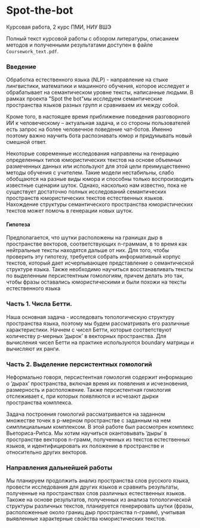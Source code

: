 # Spot-the-bot

Курсовая работа, 2 курс ПМИ, НИУ ВШЭ

Полный текст курсовой работы с обзором литературы, описанием методов и полученными результатами доступен в файле `Coursework_text.pdf`.

### Введение

Обработка естественного языка (NLP) - направление на стыке лингвистики, математики и машинного обучения, которое исследует и обрабатывает на семантическом уровне тексты, написанные людьми. В рамках проекта "Spot the bot"мы исследуем семантические пространства языков разных групп и сравниваем их между собой.

Кроме того, в настоящее время приближение поведения разговорного ИИ к человеческому – актуальная задача, и со стороны пользователей есть запрос на более человечное поведение чат-ботов. Именно поэтому важно научить бота распознавать юмор и придумывать новый смешной ответ.

Некоторые современные исследования направлены на генерацию определенных типов юмористических текстов на основе объемных размеченных данных или используют для этой цели преимущественно методы обучения с учителем. Такие модели нестабильны, слабо обобщаются на разные виды юмора и способны только воспроизводить известные сценарии шуток. Однако, насколько нам известно, пока не существует достаточно полных исследований семантических пространств юмористических текстов естественных языков. Нахождение структуры семантического пространства юмористических текстов может помочь в генерации новых шуток.

#### Гипотеза

Предполагается, что шутки расположены на границах дыр в пространстве векторов, соответствующих n-граммам, в то время как нейтральные тексты находятся дальше от них. Для того, чтобы проверить эту гипотезу, требуется собрать информативный корпус текстов, который дает исчерпывающее представление о семантической структуре языка. Также необходимо научиться восстанавливать тексты по выделенным персистентным гомологиям, причем делать это так, чтобы фразы оставались юмористическими и были похожи на тексты естественного языка

### Часть 1. Числа Бетти.

Наша основная задача - исследовать топологическую структуру пространства языка, поэтому мы будем рассматривать его различные характеристики. Начнем с чисел Бетти, которые соответствуют количеству p-мерных ‘дырок’ в векторных пространства. Для вычисления чисел Бетти на практике используются boundary матрицы и вычисляют их ранги.

### Часть 2. Выделение персистентных гомологий

Неформально говоря, персистентная гомология содержит информацию о ‘дырах’ пространства, включая время их появления и исчезновения, размерность и расположение. Также персистентная гомология отслеживает ϵ, при которых появляются и исчезают дырки пространства комплекса. 

Задача построения гомологий рассматривается на заданном множестве точек в p-мерном пространстве с заданным на нем симплициальным комплексом. В этой работе был рассмотрен комплекс Вьеториса-Рипса. Мы хотим научиться окантовывать ‘дыры’ в пространстве векторов n-грамм, полученных из текстов естественных языков, и идентифицировать их положение в пространстве и относительно других векторов.

### Направления дальнейшей работы

Мы планируем продолжить анализ пространства слов русского языка, провести исследования для других языков и сравнить результаты, полученные на пространствах слов различных естественных языков. Такоже на основе результатов, полученных из анализа топологической структуры различных текстов, планируется генерировать шутки (фразы, расположенные около границ дыр пространства n-грамм), учитывая выявленные характерные свойства юмористических текстов.

